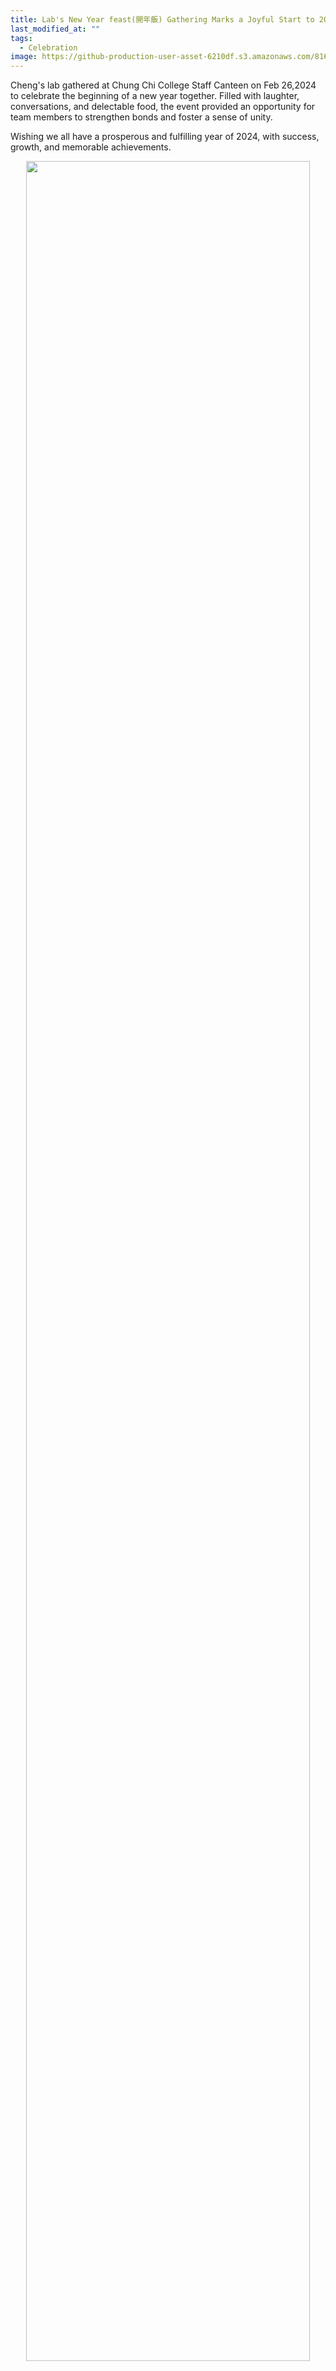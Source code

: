 ```yaml
---
title: Lab's New Year feast(開年飯) Gathering Marks a Joyful Start to 2024 at Chung Chi College Staff Canteen
last_modified_at: ""
tags: 
  - Celebration
image: https://github-production-user-asset-6210df.s3.amazonaws.com/81615397/307701254-4b303bff-07c7-4f72-a7b1-fa151ee1791a.JPG?X-Amz-Algorithm=AWS4-HMAC-SHA256&X-Amz-Credential=AKIAVCODYLSA53PQK4ZA%2F20240226%2Fus-east-1%2Fs3%2Faws4_request&X-Amz-Date=20240226T073742Z&X-Amz-Expires=300&X-Amz-Signature=f3c56ec6d616ad1bab516721b91ea0fb8ffe688d646492cb696737743fc6f8e2&X-Amz-SignedHeaders=host&actor_id=81615397&key_id=0&repo_id=651383432
---
```


Cheng's lab gathered at Chung Chi College Staff Canteen on Feb 26,2024 to celebrate the beginning of a new year together. Filled with laughter, conversations, and delectable food, the event provided an opportunity for team members to strengthen bonds and foster a sense of unity. 

Wishing we all have a prosperous and fulfilling year of 2024, with success, growth, and memorable achievements.

<p align="center" width="95%">
    <img width="95%" src="https://github-production-user-asset-6210df.s3.amazonaws.com/81615397/307701254-4b303bff-07c7-4f72-a7b1-fa151ee1791a.JPG?X-Amz-Algorithm=AWS4-HMAC-SHA256&X-Amz-Credential=AKIAVCODYLSA53PQK4ZA%2F20240226%2Fus-east-1%2Fs3%2Faws4_request&X-Amz-Date=20240226T073742Z&X-Amz-Expires=300&X-Amz-Signature=f3c56ec6d616ad1bab516721b91ea0fb8ffe688d646492cb696737743fc6f8e2&X-Amz-SignedHeaders=host&actor_id=81615397&key_id=0&repo_id=651383432">
</p>
